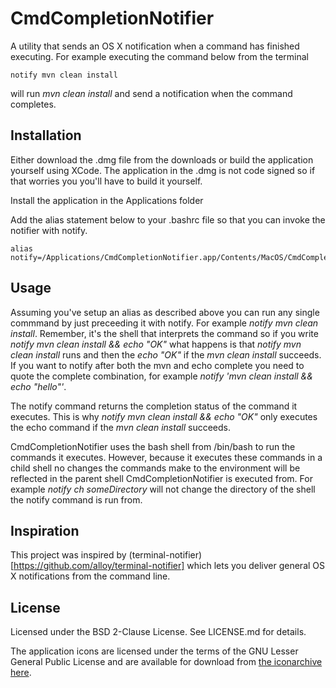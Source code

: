 # CmdCompletionNotifier

A utility that sends an OS X notification when a command has finished
executing. For example executing the command below from the terminal

    notify mvn clean install

will run *mvn clean install* and send a notification when the command
completes.

## Installation

Either download the .dmg file from the downloads or build the application
yourself using XCode. The application in the .dmg is not code signed so if
that worries you you'll have to build it yourself.

Install the application in the Applications folder

Add the alias statement below to your .bashrc file so that you can invoke
the notifier with notify.

    alias notify=/Applications/CmdCompletionNotifier.app/Contents/MacOS/CmdCompletionNotifier

## Usage

Assuming you've setup an alias as described above you can run any single commmand by 
just preceeding it with notify. For example _notify mvn clean install_. Remember, it's the
shell that interprets the command so if you write _notify mvn clean install && echo "OK"_
what happens is that _notify mvn clean install_ runs and then the _echo "OK"_ if the 
_mvn clean install_ succeeds. If you want
to notify after both the mvn and echo complete you need to quote the complete combination, for
example _notify 'mvn clean install && echo "hello"'_.

The notify command returns the completion status of the command it executes. This is why
_notify mvn clean install && echo "OK"_ only executes the echo command if the _mvn clean install_
succeeds. 

CmdCompletionNotifier uses the bash shell from /bin/bash to run the commands it executes. However,
because it executes these commands in a child shell no changes the commands make to the environment
will be reflected in the parent shell CmdCompletionNotifier is executed from. For example 
_notify ch someDirectory_ will not change the directory of the shell the notify command is run from.

## Inspiration

This project was inspired by (terminal-notifier)[https://github.com/alloy/terminal-notifier] 
which lets you deliver general OS X notifications from the command line.

## License

Licensed under the BSD 2-Clause License. See LICENSE.md for details.

The application icons are licensed under the terms of the GNU Lesser General Public License
and are available for download from [the iconarchive here](http://www.iconarchive.com/show/oxygen-icons-by-oxygen-icons.org/Apps-preferences-desktop-notification-icon.html).



